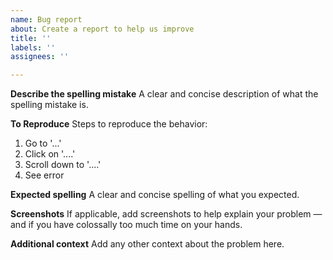 ```yaml
---
name: Bug report
about: Create a report to help us improve
title: ''
labels: ''
assignees: ''

---
```


**Describe the spelling mistake**
A clear and concise description of what the spelling mistake is.

**To Reproduce**
Steps to reproduce the behavior:
1. Go to '...'
2. Click on '....'
3. Scroll down to '....'
4. See error

**Expected spelling**
A clear and concise spelling of what you expected.

**Screenshots**
If applicable, add screenshots to help explain your problem — and if you have colossally too much time on your hands.

**Additional context**
Add any other context about the problem here.
